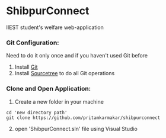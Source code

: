 # ShibpurConnect
IIEST student's welfare web-application

### Git Configuration:
Need to do it only once and if you haven't used Git before

1. Install [Git](http://git-scm.com/downloads)  
2. Install [Sourcetree](http://www.sourcetreeapp.com/) to do all Git operations 

### Clone and Open Application:

1. Create a new folder in your machine
```
cd 'new directory path'
git clone https://github.com/pritamkarmakar/shibpurconnect
```
2. open 'ShibpurConnect.sln' file using Visual Studio
